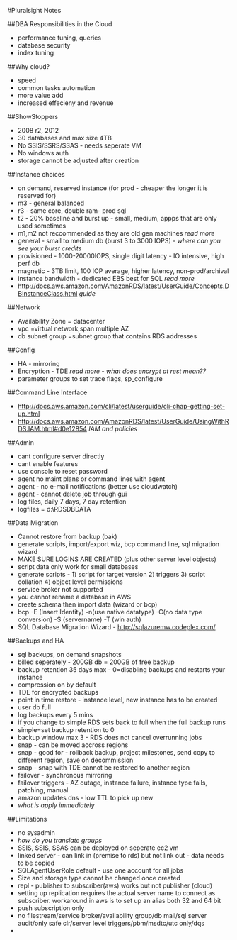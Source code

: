 #Pluralsight Notes

##DBA Responsibilities in the Cloud
* performance tuning, queries
* database security
* index tuning

##Why cloud?
* speed
* common tasks automation
* more value add
* increased effecieny and revenue
 
##ShowStoppers
* 2008 r2, 2012
* 30 databases and max size 4TB
* No SSIS/SSRS/SSAS - needs seperate VM
* No windows auth
* storage cannot be adjusted after creation

##Instance choices
* on demand, reserved instance (for prod - cheaper the longer it is reserved for)
* m3 - general balanced
* r3 - same core, double ram- prod sql
* t2 - 20% baseline and burst up - small, medium, appps that are only used sometimes
* m1,m2 not reccommended as they are old gen machines *read more*
* general - small to medium db (burst 3 to 3000 IOPS) - *where can you see your burst credits*
* provisioned - 1000-20000IOPS, single digit latency - IO intensive, high perf db
* magnetic - 3TB limit, 100 IOP average, higher latency, non-prod/archival
* instance bandwidth - dedicated EBS best for SQL *read more* 
* http://docs.aws.amazon.com/AmazonRDS/latest/UserGuide/Concepts.DBInstanceClass.html *guide*

##Network
* Availability Zone = datacenter
* vpc =virtual network,span multiple AZ
* db subnet group =subnet group that contains RDS addresses

##Config
* HA - mirroring
* Encryption - TDE *read more - what does encrypt at rest mean??*
* parameter groups to set trace flags, sp_configure 

##Command Line Interface
* http://docs.aws.amazon.com/cli/latest/userguide/cli-chap-getting-set-up.html
* http://docs.aws.amazon.com/AmazonRDS/latest/UserGuide/UsingWithRDS.IAM.html#d0e12854 *IAM and policies*

##Admin
* cant configure server directly
* cant enable features
* use console to reset password
* agent no maint plans or command lines with agent
* agent - no e-mail notifications (better use cloudwatch)
* agent - cannot delete job through gui
* log files, daily 7 days, 7 day retention
* logfiles = d:\RDSDBDATA
 
##Data Migration
* Cannot restore from backup (bak)
* generate scripts, import/export wiz, bcp command line, sql migration wizard
* MAKE SURE LOGINS ARE CREATED (plus other server level objects)
* script data only work for small databases
* generate scripts - 1) script for target version 2) triggers 3) script collation 4) object level permissions
* service broker not supported
* you cannot rename a database in AWS
* create schema then import data (wizard or bcp)
* bcp -E (Insert Identity) -n(use native datatype) -C(no data type conversion) -S (servername) -T (win auth)
* SQL Database Migration Wizard - http://sqlazuremw.codeplex.com/

##Backups and HA
* sql backups, on demand snapshots
* billed seperately - 200GB db = 200GB of free backup
* backup retention 35 days max - 0=disabling backups and restarts your instance
* compression on by default
* TDE for encrypted backups
* point in time restore - instance level, new instance has to be created
* user db full 
* log backups every 5 mins
* if you change to simple RDS sets back to full when the full backup runs 
* simple=set backup retention to 0
* backup window max 3 - RDS does not cancel overrunning jobs
* snap - can be moved accross regions
* snap - good for - rollback backup, project milestones, send copy to different region, save on decommission
* snap - snap with TDE cannot be restored to another region
* failover - synchronous mirroring
* failover triggers - AZ outage, instance failure, instance type fails, patching, manual
* amazon updates dns - low TTL to pick up new 
* *what is apply immediately*

##Limitations
* no sysadmin
* *how do you translate groups*
* SSIS, SSIS, SSAS can be deployed on seperate ec2 vm
* linked server - can link in (premise to rds) but not link out - data needs to be copied
* SQLAgentUserRole default - use one account for all jobs
* Size and storage type cannot be changed once created 
* repl - publisher to subscriber(aws) works but not publisher (cloud)
* setting up replication requires the actual server name to connect as subscriber. workaround in aws is to set up an alias both 32 and 64 bit 
* push subscription only
* no filestream/service broker/availability group/db mail/sql server audit/only safe clr/server level triggers/pbm/msdtc/utc only/dqs
* 

